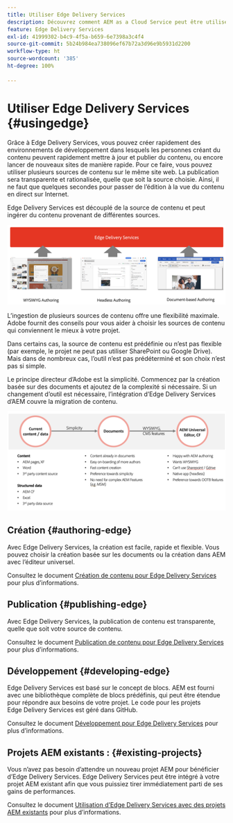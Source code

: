 ```yaml
---
title: Utiliser Edge Delivery Services
description: Découvrez comment AEM as a Cloud Service peut être utilisé avec Edge Delivery Services.
feature: Edge Delivery Services
exl-id: 41999302-b4c9-4f5a-b659-6e7398a3c4f4
source-git-commit: 5b24b984ea738096ef67b72a3d96e9b5931d2200
workflow-type: ht
source-wordcount: '385'
ht-degree: 100%

---
```



# Utiliser Edge Delivery Services {#usingedge}

Grâce à Edge Delivery Services, vous pouvez créer rapidement des environnements de développement dans lesquels les personnes créant du contenu peuvent rapidement mettre à jour et publier du contenu, ou encore lancer de nouveaux sites de manière rapide. Pour ce faire, vous pouvez utiliser plusieurs sources de contenu sur le même site web. La publication sera transparente et rationalisée, quelle que soit la source choisie. Ainsi, il ne faut que quelques secondes pour passer de l’édition à la vue du contenu en direct sur Internet.

Edge Delivery Services est découplé de la source de contenu et peut ingérer du contenu provenant de différentes sources.

![Sources de contenu pour Edge Delivery.](assets/content-sources.png)

L’ingestion de plusieurs sources de contenu offre une flexibilité maximale. Adobe fournit des conseils pour vous aider à choisir les sources de contenu qui conviennent le mieux à votre projet.

Dans certains cas, la source de contenu est prédéfinie ou n’est pas flexible (par exemple, le projet ne peut pas utiliser SharePoint ou Google Drive). Mais dans de nombreux cas, l’outil n’est pas prédéterminé et son choix n’est pas si simple.

Le principe directeur d’Adobe est la simplicité. Commencez par la création basée sur des documents et ajoutez de la complexité si nécessaire. Si un changement d’outil est nécessaire, l’intégration d’Edge Delivery Services d’AEM couvre la migration de contenu.

![Flexibilité de la source de contenu.](assets/content-source-flexiblity.png)

## Création {#authoring-edge}

Avec Edge Delivery Services, la création est facile, rapide et flexible. Vous pouvez choisir la création basée sur les documents ou la création dans AEM avec l’éditeur universel.

Consultez le document [Création de contenu pour Edge Delivery Services](authoring.md) pour plus d’informations.

## Publication {#publishing-edge}

Avec Edge Delivery Services, la publication de contenu est transparente, quelle que soit votre source de contenu.

Consultez le document [Publication de contenu pour Edge Delivery Services](publishing.md) pour plus d’informations.

## Développement {#developing-edge}

Edge Delivery Services est basé sur le concept de blocs. AEM est fourni avec une bibliothèque complète de blocs prédéfinis, qui peut être étendue pour répondre aux besoins de votre projet. Le code pour les projets Edge Delivery Services est géré dans GitHub.

Consultez le document [Développement pour Edge Delivery Services](developing.md) pour plus d’informations.

## Projets AEM existants : {#existing-projects}

Vous n’avez pas besoin d’attendre un nouveau projet AEM pour bénéficier d’Edge Delivery Services. Edge Delivery Services peut être intégré à votre projet AEM existant afin que vous puissiez tirer immédiatement parti de ses gains de performances.

Consultez le document [Utilisation d’Edge Delivery Services avec des projets AEM existants](existing-projects.md) pour plus d’informations.
